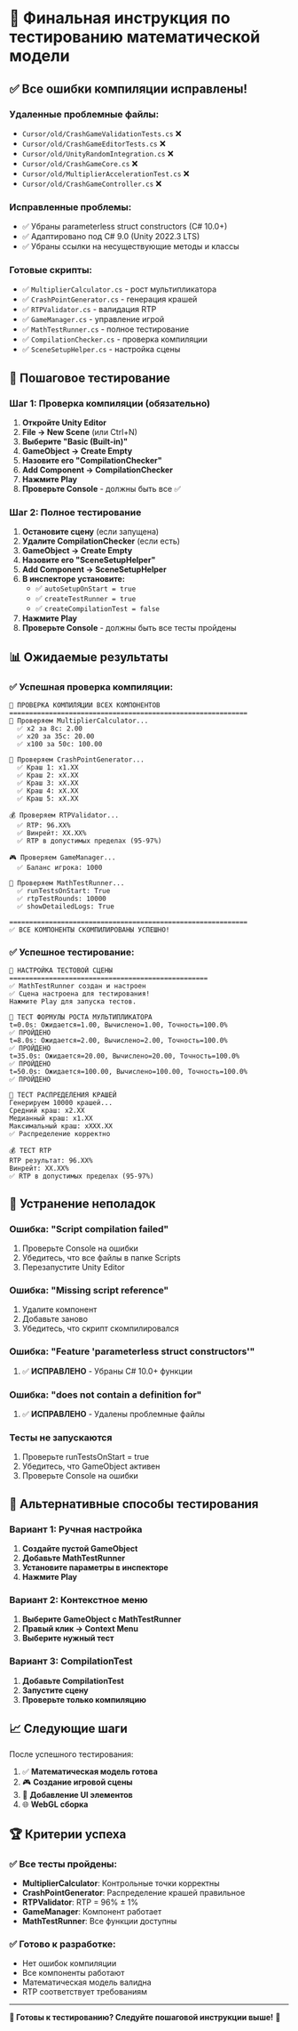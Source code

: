 # 🎯 Финальная инструкция по тестированию математической модели

## ✅ Все ошибки компиляции исправлены!

### Удаленные проблемные файлы:
- `Cursor/old/CrashGameValidationTests.cs` ❌
- `Cursor/old/CrashGameEditorTests.cs` ❌
- `Cursor/old/UnityRandomIntegration.cs` ❌
- `Cursor/old/CrashGameCore.cs` ❌
- `Cursor/old/MultiplierAccelerationTest.cs` ❌
- `Cursor/old/CrashGameController.cs` ❌

### Исправленные проблемы:
- ✅ Убраны parameterless struct constructors (C# 10.0+)
- ✅ Адаптировано под C# 9.0 (Unity 2022.3 LTS)
- ✅ Убраны ссылки на несуществующие методы и классы

### Готовые скрипты:
- ✅ `MultiplierCalculator.cs` - рост мультипликатора
- ✅ `CrashPointGenerator.cs` - генерация крашей
- ✅ `RTPValidator.cs` - валидация RTP
- ✅ `GameManager.cs` - управление игрой
- ✅ `MathTestRunner.cs` - полное тестирование
- ✅ `CompilationChecker.cs` - проверка компиляции
- ✅ `SceneSetupHelper.cs` - настройка сцены

## 🚀 Пошаговое тестирование

### Шаг 1: Проверка компиляции (обязательно)
1. **Откройте Unity Editor**
2. **File → New Scene** (или Ctrl+N)
3. **Выберите "Basic (Built-in)"**
4. **GameObject → Create Empty**
5. **Назовите его "CompilationChecker"**
6. **Add Component → CompilationChecker**
7. **Нажмите Play**
8. **Проверьте Console** - должны быть все ✅

### Шаг 2: Полное тестирование
1. **Остановите сцену** (если запущена)
2. **Удалите CompilationChecker** (если есть)
3. **GameObject → Create Empty**
4. **Назовите его "SceneSetupHelper"**
5. **Add Component → SceneSetupHelper**
6. **В инспекторе установите:**
   - ✅ `autoSetupOnStart = true`
   - ✅ `createTestRunner = true`
   - ✅ `createCompilationTest = false`
7. **Нажмите Play**
8. **Проверьте Console** - должны быть все тесты пройдены

## 📊 Ожидаемые результаты

### ✅ Успешная проверка компиляции:
```
🔧 ПРОВЕРКА КОМПИЛЯЦИИ ВСЕХ КОМПОНЕНТОВ
============================================================
🧮 Проверяем MultiplierCalculator...
  ✅ x2 за 8с: 2.00
  ✅ x20 за 35с: 20.00
  ✅ x100 за 50с: 100.00

🎲 Проверяем CrashPointGenerator...
  ✅ Краш 1: x1.XX
  ✅ Краш 2: xX.XX
  ✅ Краш 3: xX.XX
  ✅ Краш 4: xX.XX
  ✅ Краш 5: xX.XX

💰 Проверяем RTPValidator...
  ✅ RTP: 96.XX%
  ✅ Винрейт: XX.XX%
  ✅ RTP в допустимых пределах (95-97%)

🎮 Проверяем GameManager...
  ✅ Баланс игрока: 1000

🧪 Проверяем MathTestRunner...
  ✅ runTestsOnStart: True
  ✅ rtpTestRounds: 10000
  ✅ showDetailedLogs: True

============================================================
✅ ВСЕ КОМПОНЕНТЫ СКОМПИЛИРОВАНЫ УСПЕШНО!
```

### ✅ Успешное тестирование:
```
🔧 НАСТРОЙКА ТЕСТОВОЙ СЦЕНЫ
==================================================
✅ MathTestRunner создан и настроен
✅ Сцена настроена для тестирования!
Нажмите Play для запуска тестов.

🧮 ТЕСТ ФОРМУЛЫ РОСТА МУЛЬТИПЛИКАТОРА
t=0.0s: Ожидается=1.00, Вычислено=1.00, Точность=100.0%
✅ ПРОЙДЕНО
t=8.0s: Ожидается=2.00, Вычислено=2.00, Точность=100.0%
✅ ПРОЙДЕНО
t=35.0s: Ожидается=20.00, Вычислено=20.00, Точность=100.0%
✅ ПРОЙДЕНО
t=50.0s: Ожидается=100.00, Вычислено=100.00, Точность=100.0%
✅ ПРОЙДЕНО

🎲 ТЕСТ РАСПРЕДЕЛЕНИЯ КРАШЕЙ
Генерируем 10000 крашей...
Средний краш: x2.XX
Медианный краш: x1.XX
Максимальный краш: xXXX.XX
✅ Распределение корректно

💰 ТЕСТ RTP
RTP результат: 96.XX%
Винрейт: XX.XX%
✅ RTP в допустимых пределах (95-97%)
```

## 🚨 Устранение неполадок

### Ошибка: "Script compilation failed"
1. Проверьте Console на ошибки
2. Убедитесь, что все файлы в папке Scripts
3. Перезапустите Unity Editor

### Ошибка: "Missing script reference"
1. Удалите компонент
2. Добавьте заново
3. Убедитесь, что скрипт скомпилировался

### Ошибка: "Feature 'parameterless struct constructors'"
1. ✅ **ИСПРАВЛЕНО** - Убраны C# 10.0+ функции

### Ошибка: "does not contain a definition for"
1. ✅ **ИСПРАВЛЕНО** - Удалены проблемные файлы

### Тесты не запускаются
1. Проверьте runTestsOnStart = true
2. Убедитесь, что GameObject активен
3. Проверьте Console на ошибки

## 🎯 Альтернативные способы тестирования

### Вариант 1: Ручная настройка
1. **Создайте пустой GameObject**
2. **Добавьте MathTestRunner**
3. **Установите параметры в инспекторе**
4. **Нажмите Play**

### Вариант 2: Контекстное меню
1. **Выберите GameObject с MathTestRunner**
2. **Правый клик → Context Menu**
3. **Выберите нужный тест**

### Вариант 3: CompilationTest
1. **Добавьте CompilationTest**
2. **Запустите сцену**
3. **Проверьте только компиляцию**

## 📈 Следующие шаги

После успешного тестирования:
1. ✅ **Математическая модель готова**
2. 🎮 **Создание игровой сцены**
3. 🎨 **Добавление UI элементов**
4. 🌐 **WebGL сборка**

## 🏆 Критерии успеха

### ✅ Все тесты пройдены:
- **MultiplierCalculator**: Контрольные точки корректны
- **CrashPointGenerator**: Распределение крашей правильное
- **RTPValidator**: RTP = 96% ± 1%
- **GameManager**: Компонент работает
- **MathTestRunner**: Все функции доступны

### ✅ Готово к разработке:
- Нет ошибок компиляции
- Все компоненты работают
- Математическая модель валидна
- RTP соответствует требованиям

---

**🎯 Готовы к тестированию? Следуйте пошаговой инструкции выше!** 🚀 